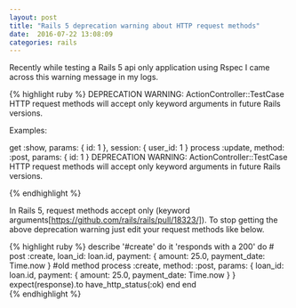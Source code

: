 ```yaml
---
layout: post
title: "Rails 5 deprecation warning about HTTP request methods"
date:  2016-07-22 13:08:09
categories: rails
---
```


Recently while testing a Rails 5 api only application using Rspec I came across this warning message in my logs.

{% highlight ruby %}
DEPRECATION WARNING: ActionController::TestCase HTTP request methods will accept only
keyword arguments in future Rails versions.

Examples:

get :show, params: { id: 1 }, session: { user_id: 1 }
process :update, method: :post, params: { id: 1 }
DEPRECATION WARNING: ActionController::TestCase HTTP request methods will accept only
keyword arguments in future Rails versions.

{% endhighlight %}

In Rails 5, request methods accept only (keyword arguments[https://github.com/rails/rails/pull/18323/]). To stop getting the above deprecation warning just edit your request methods like below.

{% highlight ruby %}
describe '#create' do
  it 'responds with a 200' do
    # post :create, loan_id: loan.id, 
            payment: { amount: 25.0, payment_date: Time.now } #old method
    process :create, method: :post, 
      params: { loan_id: loan.id, payment: { amount: 25.0, payment_date: Time.now  } }
    expect(response).to have_http_status(:ok)
  end
end  
{% endhighlight %}
